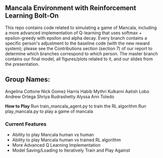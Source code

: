 ## Mancala Environment with Reinforcement Learning Bolt-On
This repo contains code related to simulating a game of Mancala, including a more advanced implementation of Q-learning that uses softmax + epsilon-greedy with epsilon and alpha decay. Every branch contains a specific person's adjustment to the baseline code (with the new reward system); please see the Contributions section (section 7) of our report to determine which branches correspond to which person. The master branch contains our final model, all figures/plots related to it, and our slides from the presentation.

## Group Names:
Angelina Cottone
Nick Gomez
Harris Habib
Mythri Kulkarni
Aatish Lobo
Andrew Ortega
Shriya Rudrashetty
Alyssa Ann Toledo


**How to Play**
Run train_mancala_agent.py to train the RL algorithm
Run play_mancala.py to play a game of mancala

### Current Features
- Ability to play Mancala human vs human
- Ability to play Mancala human vs trained RL algorithm
- More Advanced Q Learning Implementation
- Model Saving/Loading to Iteratively Train and Play Against
